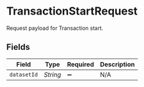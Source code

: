 # TransactionStartRequest

Request payload for Transaction start.


## Fields

| Field              | Type               | Required           | Description        |
| ------------------ | ------------------ | ------------------ | ------------------ |
| `datasetId`        | *String*           | :heavy_minus_sign: | N/A                |